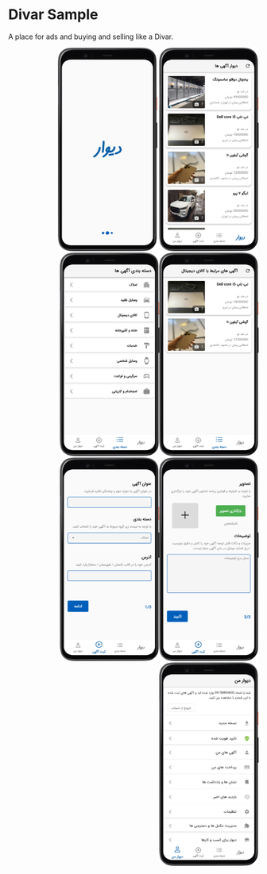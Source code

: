 # Divar Sample
A place for ads and buying and selling like a Divar.
<p align="right"> <img src="https://github.com/sajjadabbasi1383/DivarSample/blob/master/assets/images/Screenshot_1.png" width="200" height="410"/>
<img src="https://github.com/sajjadabbasi1383/DivarSample/blob/master/assets/images/Screenshot_2.png" width="200" height="410"/><img src="https://github.com/sajjadabbasi1383/DivarSample/blob/master/assets/images/Screenshot_3.png" width="200" height="410"/><img src="https://github.com/sajjadabbasi1383/DivarSample/blob/master/assets/images/Screenshot_4.png" width="200" height="410"/><img src="https://github.com/sajjadabbasi1383/DivarSample/blob/master/assets/images/Screenshot_5.png" width="200" height="410"/><img src="https://github.com/sajjadabbasi1383/DivarSample/blob/master/assets/images/Screenshot_6.png" width="200" height="410"/><img src="https://github.com/sajjadabbasi1383/DivarSample/blob/master/assets/images/Screenshot_7.png" width="200" height="410"/>
